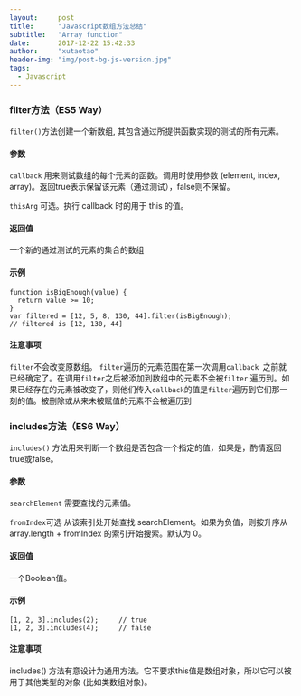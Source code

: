 ```yaml
---
layout: 	post
title: 		"Javascript数组方法总结"
subtitle:   "Array function"
date: 		2017-12-22 15:42:33
author: 	"xutaotao"
header-img: "img/post-bg-js-version.jpg"
tags:
  - Javascript
---
```


### filter方法（ES5 Way）
`filter()`方法创建一个新数组, 其包含通过所提供函数实现的测试的所有元素。

#### 参数
`callback`
用来测试数组的每个元素的函数。调用时使用参数 (element, index, array)。返回true表示保留该元素（通过测试），false则不保留。

`thisArg`
可选。执行 callback 时的用于 this 的值。

#### 返回值
一个新的通过测试的元素的集合的数组

#### 示例
	function isBigEnough(value) {
	  return value >= 10;
	}
	var filtered = [12, 5, 8, 130, 44].filter(isBigEnough);
	// filtered is [12, 130, 44]

#### 注意事项
`filter`不会改变原数组。
`filter`遍历的元素范围在第一次调用`callback `之前就已经确定了。在调用`filter`之后被添加到数组中的元素不会被`filter` 遍历到。如果已经存在的元素被改变了，则他们传入`callback`的值是`filter`遍历到它们那一刻的值。被删除或从来未被赋值的元素不会被遍历到

### includes方法（ES6 Way）
`includes()` 方法用来判断一个数组是否包含一个指定的值，如果是，酌情返回true或false。

#### 参数
`searchElement`
需要查找的元素值。

`fromIndex`可选
从该索引处开始查找 searchElement。如果为负值，则按升序从 array.length + fromIndex 的索引开始搜索。默认为 0。

#### 返回值
一个Boolean值。

#### 示例
	[1, 2, 3].includes(2);     // true
	[1, 2, 3].includes(4);     // false

#### 注意事项
includes() 方法有意设计为通用方法。它不要求this值是数组对象，所以它可以被用于其他类型的对象 (比如类数组对象)。